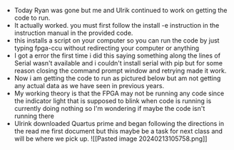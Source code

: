 - Today Ryan was gone but me and Ulrik continued to work on getting the code to run.
- It actually worked. you must first follow the install -e instruction in the instruction manual in the provided code. 
- this installs a script on your computer so you can run the code by just typing fpga-ccu without redirecting your computer or anything
- I got a error the first time i did this saying something along the lines of Serial wasn't available and i couldn't install serial with pip but for some reason closing the command prompt window and retrying made it work.
- Now i am getting the code to run as pictured below but am not getting any actual data as we have seen in previous years.
- My working theory is that the FPGA may not be running any code since the indicator light that is supposed to blink when code is running is currently doing nothing so I'm wondering if maybe the code isn't running there
- Ulrink downloaded Quartus prime and began following the directions in the read me first document but this maybe be a task for next class and will be where we pick up. ![[Pasted image 20240213105758.png]]